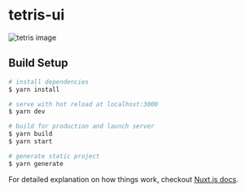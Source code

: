 # tetris-ui

![tetris image](https://cdn.dribbble.com/users/1792975/screenshots/5655046/tetris_2.gif "Logo Title Text 1")

## Build Setup

``` bash
# install dependencies
$ yarn install

# serve with hot reload at localhost:3000
$ yarn dev

# build for production and launch server
$ yarn build
$ yarn start

# generate static project
$ yarn generate
```

For detailed explanation on how things work, checkout [Nuxt.js docs](https://nuxtjs.org).
